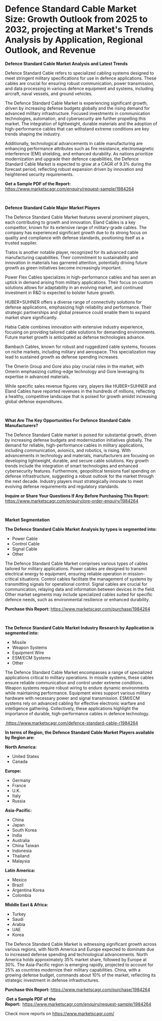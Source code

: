 <p><h1>Defence Standard Cable Market Size: Growth Outlook from 2025 to 2032, projecting at Market's Trends Analysis by Application, Regional Outlook, and Revenue</h1></p><p><strong>Defence Standard Cable Market Analysis and Latest Trends</strong></p>
<p><p>Defence Standard Cable refers to specialized cabling systems designed to meet stringent military specifications for use in defence applications. These cables are crucial for ensuring robust communication, power transmission, and data processing in various defence equipment and systems, including aircraft, naval vessels, and ground vehicles.</p><p>The Defence Standard Cable Market is experiencing significant growth, driven by increasing defense budgets globally and the rising demand for advanced military infrastructure. Focused investments in communication technologies, automation, and cybersecurity are further propelling this market. The integration of lightweight, durable materials and the adoption of high-performance cables that can withstand extreme conditions are key trends shaping the industry.</p><p>Additionally, technological advancements in cable manufacturing are enhancing performance attributes such as fire resistance, electromagnetic interference (EMI) shielding, and enhanced durability. As nations prioritize modernization and upgrade their defence capabilities, the Defence Standard Cable Market is expected to grow at a CAGR of 9.3% during the forecast period, reflecting robust expansion driven by innovation and heightened security requirements.</p></p>
<p><strong>Get a Sample PDF of the Report:&nbsp;</strong> <a href="https://www.marketscagr.com/enquiry/request-sample/1984264?utm_campaign=1999&utm_medium=2&utm_source=Github&utm_content=ia&utm_term=13022025&utm_id=defence-standard-cable">https://www.marketscagr.com/enquiry/request-sample/1984264</a></p>
<p>&nbsp;</p>
<p><strong>Defence Standard Cable Major Market Players</strong></p>
<p><p>The Defence Standard Cable Market features several prominent players, each contributing to growth and innovation. Eland Cables is a key competitor, known for its extensive range of military-grade cables. The company has experienced significant growth due to its strong focus on quality and compliance with defense standards, positioning itself as a trusted supplier.</p><p>Tratos is another notable player, recognized for its advanced cable manufacturing capabilities. Their commitment to sustainability and innovation in materials has garnered attention, potentially driving future growth as green initiatives become increasingly important.</p><p>Power Flex Cables specializes in high-performance cables and has seen an uptick in demand arising from military applications. Their focus on custom solutions allows for adaptability in an evolving market, and continued investment in R&D is expected to bolster future growth.</p><p>HUBER+SUHNER offers a diverse range of connectivity solutions for defense applications, emphasizing high reliability and performance. Their strategic partnerships and global presence could enable them to expand market share significantly.</p><p>Habia Cable combines innovation with extensive industry experience, focusing on providing tailored cable solutions for demanding environments. Future market growth is anticipated as defense technologies advance.</p><p>Bambach Cables, known for robust and ruggedized cable systems, focuses on niche markets, including military and aerospace. This specialization may lead to sustained growth as defense spending increases.</p><p>The Omerin Group and Gore also play crucial roles in the market, with Omerin emphasizing cutting-edge technology and Gore leveraging its expertise in advanced materials.</p><p>While specific sales revenue figures vary, players like HUBER+SUHNER and Eland Cables have reported revenues in the hundreds of millions, reflecting a healthy, competitive landscape that is poised for growth amidst increasing global defense expenditures.</p></p>
<p>&nbsp;</p>
<p><strong>What Are The Key Opportunities For Defence Standard Cable Manufacturers?</strong></p>
<p><p>The Defence Standard Cable market is poised for substantial growth, driven by increasing defense budgets and modernization initiatives globally. The demand for reliable, high-performance cables in military applications, including communication, avionics, and robotics, is rising. With advancements in technology and materials, manufacturers are focusing on developing lightweight, durable, and secure cable solutions. Key growth trends include the integration of smart technologies and enhanced cybersecurity features. Furthermore, geopolitical tensions fuel spending on defense infrastructure, suggesting a robust outlook for the market through the next decade. Industry players must strategically innovate to meet evolving defense requirements and regulatory standards.</p></p>
<p><strong>Inquire or Share Your Questions If Any Before Purchasing This Report:</strong> <a href="https://www.marketscagr.com/enquiry/pre-order-enquiry/1984264?utm_campaign=1999&utm_medium=2&utm_source=Github&utm_content=ia&utm_term=13022025&utm_id=defence-standard-cable">https://www.marketscagr.com/enquiry/pre-order-enquiry/1984264</a></p>
<p>&nbsp;</p>
<p><strong>Market Segmentation</strong></p>
<p><strong>The Defence Standard Cable Market Analysis by types is segmented into:</strong></p>
<p><ul><li>Power Cable</li><li>Control Cable</li><li>Signal Cable</li><li>Other</li></ul></p>
<p><p>The Defence Standard Cable Market comprises various types of cables tailored for military applications. Power cables are designed to transmit electrical energy to equipment, ensuring reliable operation in mission-critical situations. Control cables facilitate the management of systems by transmitting signals for operational control. Signal cables are crucial for communication, relaying data and information between devices in the field. Other market segments may include specialized cables suited for specific defence needs, such as environmental resilience or enhanced durability.</p></p>
<p><strong>Purchase this Report:&nbsp;</strong><a href="https://www.marketscagr.com/purchase/1984264?utm_campaign=1999&utm_medium=2&utm_source=Github&utm_content=ia&utm_term=13022025&utm_id=defence-standard-cable">https://www.marketscagr.com/purchase/1984264</a></p>
<p>&nbsp;</p>
<p><strong>The Defence Standard Cable Market Industry Research by Application is segmented into:</strong></p>
<p><ul><li>Missile</li><li>Weapon Systems</li><li>Equipment Wire</li><li>ESM/ECM Systems</li><li>Other</li></ul></p>
<p><p>The Defence Standard Cable Market encompasses a range of specialized applications critical to military operations. In missile systems, these cables ensure reliable communication and control under extreme conditions. Weapon systems require robust wiring to endure dynamic environments while maintaining performance. Equipment wires support various military hardware with necessary power and signal transmission. ESM/ECM systems rely on advanced cabling for effective electronic warfare and intelligence gathering. Collectively, these applications highlight the importance of durable, high-performance cables in defence technology.</p></p>
<p><a href="https://www.marketscagr.com/defence-standard-cable-r1984264?utm_campaign=1999&utm_medium=2&utm_source=Github&utm_content=ia&utm_term=13022025&utm_id=defence-standard-cable">&nbsp;https://www.marketscagr.com/defence-standard-cable-r1984264</a></p>
<p><strong>In terms of Region, the Defence Standard Cable Market Players available by Region are:</strong></p>
<p>
    <p> <strong> North America: </strong>
        <ul>
            <li>United States</li>
            <li>Canada</li>
        </ul>
        </p> 
    <p> <strong> Europe: </strong>
        <ul>
            <li>Germany</li>
            <li>France</li>
            <li>U.K.</li>
            <li>Italy</li>
            <li>Russia</li>
        </ul>
        </p> 
    <p> <strong> Asia-Pacific: </strong>
        <ul>
            <li>China</li>
            <li>Japan</li>
            <li>South Korea</li>
            <li>India</li>
            <li>Australia</li>
            <li>China Taiwan</li>
            <li>Indonesia</li>
            <li>Thailand</li>
            <li>Malaysia</li>
        </ul>
        </p> 
    <p> <strong> Latin America: </strong>
        <ul>
            <li>Mexico</li>
            <li>Brazil</li>
            <li>Argentina Korea</li>
            <li>Colombia</li>
        </ul>
        </p> 
    <p> <strong> Middle East & Africa: </strong>
        <ul>
            <li>Turkey</li>
            <li>Saudi</li>
            <li>Arabia</li>
            <li>UAE</li>
            <li>Korea</li>
        </ul>
    </p>
    </p>
<p><p>The Defence Standard Cable Market is witnessing significant growth across various regions, with North America and Europe expected to dominate due to increased defense spending and technological advancements. North America holds approximately 35% market share, followed by Europe at 30%. The Asia-Pacific region is emerging rapidly, projected to account for 25% as countries modernize their military capabilities. China, with a growing defense budget, commands about 10% of the market, reflecting its strategic investment in defense infrastructures.</p></p>
<p><strong>Purchase this Report: </strong><a href="https://www.marketscagr.com/purchase/1984264?utm_campaign=1999&utm_medium=2&utm_source=Github&utm_content=ia&utm_term=13022025&utm_id=defence-standard-cable">https://www.marketscagr.com/purchase/1984264</a></p>
<p>&nbsp;<strong>Get a Sample PDF of the Report:&nbsp;&nbsp;</strong><a href="https://www.marketscagr.com/enquiry/request-sample/1984264?utm_campaign=1999&utm_medium=2&utm_source=Github&utm_content=ia&utm_term=13022025&utm_id=defence-standard-cable">https://www.marketscagr.com/enquiry/request-sample/1984264</a></p>
<p><strong></strong></p>
<p>Check more reports on <a href="https://www.marketscagr.com/?utm_campaign=1999&utm_medium=2&utm_source=Github&utm_content=ia&utm_term=13022025&utm_id=defence-standard-cable">https://www.marketscagr.com/</a></p>